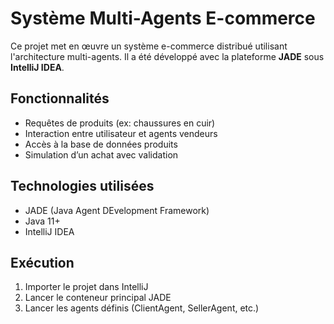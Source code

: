# Système Multi-Agents E-commerce

Ce projet met en œuvre un système e-commerce distribué utilisant l'architecture multi-agents. Il a été développé avec la plateforme **JADE** sous **IntelliJ IDEA**.

## Fonctionnalités
- Requêtes de produits (ex: chaussures en cuir)
- Interaction entre utilisateur et agents vendeurs
- Accès à la base de données produits
- Simulation d’un achat avec validation

## Technologies utilisées
- JADE (Java Agent DEvelopment Framework)
- Java 11+
- IntelliJ IDEA

## Exécution
1. Importer le projet dans IntelliJ
2. Lancer le conteneur principal JADE
3. Lancer les agents définis (ClientAgent, SellerAgent, etc.)


